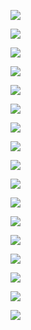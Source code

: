 ![](https://www.nta.go.jp/tmp/2b60ee06-00bb-4d28-b908-de315d7f1daf/images/380db320736ab7dbab0d54770a62effe4d889f65d9b166aa65b38b251a068fea.jpg)

![](https://www.nta.go.jp/tmp/2b60ee06-00bb-4d28-b908-de315d7f1daf/images/714f6d61bfe65ab7f97abce9fab8802a8c7300e857df2955276271f3c8f20f1f.jpg)

![](https://www.nta.go.jp/tmp/2b60ee06-00bb-4d28-b908-de315d7f1daf/images/9a2d52cf43fe64533c3fd04550be371d9770a89882c06f6f00918a5af6103253.jpg)

![](https://www.nta.go.jp/tmp/2b60ee06-00bb-4d28-b908-de315d7f1daf/images/a0967a19b2d96cdc33809ec3d6a2b88e50a268a23ae1c6f93ecb08051b096517.jpg)

![](https://www.nta.go.jp/tmp/2b60ee06-00bb-4d28-b908-de315d7f1daf/images/747e070b0e768bbf9f9fcf1a75296a04d8f194e045f4f3c60fd686d6d8d7facd.jpg)

![](https://www.nta.go.jp/tmp/2b60ee06-00bb-4d28-b908-de315d7f1daf/images/98a498bdeab49c50e83b3c802cdd1c28b893d9d9ee54e5180c12bb8a43ed1e78.jpg)

![](https://www.nta.go.jp/tmp/2b60ee06-00bb-4d28-b908-de315d7f1daf/images/38a502356cd893ac16ff489a9af8523a16381f18b4e450ebda6449aec7878b96.jpg)

![](https://www.nta.go.jp/tmp/2b60ee06-00bb-4d28-b908-de315d7f1daf/images/d2c0e279dbd4cc348eb871a085b0e4a8239223dec308e2657d25e34f077d0ed7.jpg)

![](https://www.nta.go.jp/tmp/2b60ee06-00bb-4d28-b908-de315d7f1daf/images/cc4f03cf378c251bc17afdd48c75a70ae7c193a76d282431b00d8ff7d40b15b7.jpg)

![](https://www.nta.go.jp/tmp/2b60ee06-00bb-4d28-b908-de315d7f1daf/images/c6157b14f518081e7cc7ee88d56c723f9ff83d2419d17b6aec3fd5a14152d6d0.jpg)

![](https://www.nta.go.jp/tmp/2b60ee06-00bb-4d28-b908-de315d7f1daf/images/3b11cea684af0b93b1fc878646aa5abaaa3b54356d85e44950e4d7e94d7e3a84.jpg)

![](https://www.nta.go.jp/tmp/2b60ee06-00bb-4d28-b908-de315d7f1daf/images/17e297c30ce800b83991c4116386f923c2a29b0d591cc36d9f6388bf47db1c29.jpg)

![](https://www.nta.go.jp/tmp/2b60ee06-00bb-4d28-b908-de315d7f1daf/images/657ceee50036302d981e4cf0bb2445d7576e68ed621fa4f91990280f47699978.jpg)

![](https://www.nta.go.jp/tmp/2b60ee06-00bb-4d28-b908-de315d7f1daf/images/01436da7b7422d02118ef7fafd42301cceb45817872fba3c54eeba7c7560b23a.jpg)

![](https://www.nta.go.jp/tmp/2b60ee06-00bb-4d28-b908-de315d7f1daf/images/a83293c7add439e0a14727fb89cd4ad29ab1ae0ef91f6639ec400bbca77f3654.jpg)

![](https://www.nta.go.jp/tmp/2b60ee06-00bb-4d28-b908-de315d7f1daf/images/d2b6632495b1577bd27ca18cdb4352077c9cbb966423dac3f64d8eb629038604.jpg)

![](https://www.nta.go.jp/tmp/2b60ee06-00bb-4d28-b908-de315d7f1daf/images/6ec0a5261169c4837e6e3d67d1446cd2f9d22ee93c5b233bc85a20a237180153.jpg)
